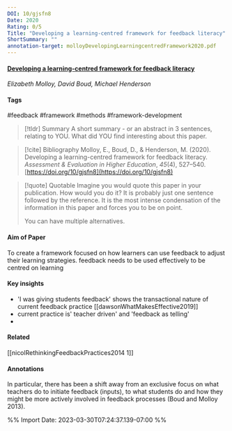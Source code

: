 ```yaml
---
DOI: 10/gjsfn8
Date: 2020
Rating: 0/5
Title: "Developing a learning-centred framework for feedback literacy"
ShortSummary: ""
annotation-target: molloyDevelopingLearningcentredFramework2020.pdf
---
```



#### [Developing a learning-centred framework for feedback literacy](molloyDevelopingLearningcentredFramework2020.pdf)
*Elizabeth Molloy, David Boud, Michael Henderson*

#### Tags
#feedback #framework #methods  #framework-development

> [!tldr] Summary
> A short summary - or an abstract in 3 sentences, relating to YOU. What did YOU find interesting about this paper. 

> [!cite] Bibliography
>Molloy, E., Boud, D., & Henderson, M. (2020). Developing a learning-centred framework for feedback literacy. _Assessment & Evaluation in Higher Education_, _45_(4), 527–540. [https://doi.org/10/gjsfn8](https://doi.org/10/gjsfn8)

> [!quote] Quotable
> Imagine you would quote this paper in your publication. How would you do it? It is probably just one sentence followed by the reference. It is the most intense condensation of the information in this paper and forces you to be on point. 
> 
> You can have multiple alternatives. 


#### Aim of Paper
To create a framework  focused on how learners can use feedback to adjust their learning strategies. feedback needs to be used effectively to be centred on learning

#### Key insights 

- 'I was giving students feedback' shows the transactional nature of current feedback practice [[dawsonWhatMakesEffective2019]]
- current practice is' teacher driven' and 'feedback as telling'
- 
#### Related

[[nicolRethinkingFeedbackPractices2014 1]]

#### Annotations


In particular, there has been a shift away from an exclusive focus on what teachers do to initiate feedback (inputs), to what students do and how they might be more actively involved in feedback processes (Boud and Molloy 2013). 

 




%% Import Date: 2023-03-30T07:24:37.139-07:00 %%
